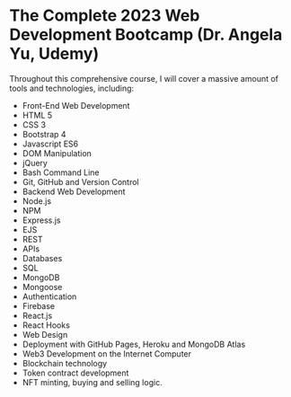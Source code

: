 # The Complete 2023 Web Development Bootcamp (Dr. Angela Yu, Udemy)

Throughout this comprehensive course, I will cover a massive amount of tools and technologies, including:

- Front-End Web Development
- HTML 5
- CSS 3
- Bootstrap 4
- Javascript ES6
- DOM Manipulation
- jQuery
- Bash Command Line
- Git, GitHub and Version Control
- Backend Web Development
- Node.js
- NPM
- Express.js
- EJS
- REST
- APIs
- Databases
- SQL
- MongoDB
- Mongoose
- Authentication
- Firebase
- React.js
- React Hooks
- Web Design
- Deployment with GitHub Pages, Heroku and MongoDB Atlas
- Web3 Development on the Internet Computer
- Blockchain technology
- Token contract development
- NFT minting, buying and selling logic.
